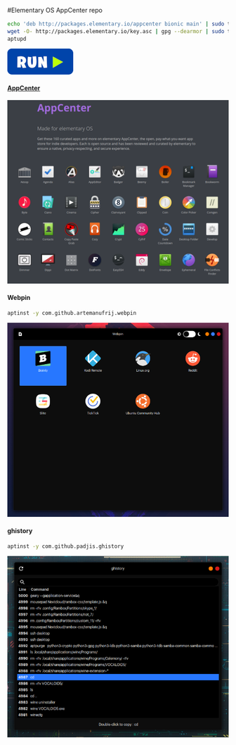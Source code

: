 #Elementary OS AppCenter repo
```bash
echo 'deb http://packages.elementary.io/appcenter bionic main' | sudo tee /etc/apt/sources.list.d/appcenter.list
wget -O- http://packages.elementary.io/key.asc | gpg --dearmor | sudo tee /etc/apt/trusted.gpg.d/appcenter.gpg
aptupd
```
[![bashrun](../images/bashrun.png)](br:eos-appcenter-repo)

#### [AppCenter](https://appcenter.elementary.io/)

![eos-appcenter](../images/eos-appcenter-repo.png)

#### Webpin
```bash
aptinst -y com.github.artemanufrij.webpin
```
![webpin](../images/webpin.png)

#### ghistory
```bash
aptinst -y com.github.padjis.ghistory
```
![ghistory](../images/ghistory.png)